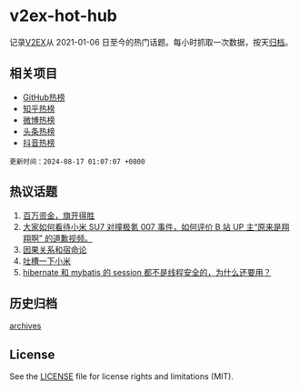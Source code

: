 # v2ex-hot-hub

 记录[V2EX](https://www.v2ex.com/)从 2021-01-06 日至今的热门话题。每小时抓取一次数据，按天[归档](archives)。
 
 ## 相关项目

- [GitHub热榜](https://github.com/snaildev/github-hot-hub)
- [知乎热榜](https://github.com/snaildev/zhihu-hot-hub)
- [微博热榜](https://github.com/snaildev/weibo-hot-hub)
- [头条热榜](https://github.com/snaildev/toutiao-hot-hub)
- [抖音热榜](https://github.com/snaildev/douyin-hot-hub)


 `更新时间：2024-08-17 01:07:07 +0800`

## 热议话题

1. [百万资金，旗开得胜](https://www.v2ex.com/t/1065407)
1. [大家如何看待小米 SU7 对撞极氪 007 事件，如何评价 B 站 UP 主“原来是翔翔啊” 的道歉视频。](https://www.v2ex.com/t/1065490)
1. [因果关系和宿命论](https://www.v2ex.com/t/1065540)
1. [吐槽一下小米](https://www.v2ex.com/t/1065388)
1. [hibernate 和 mybatis 的 session 都不是线程安全的，为什么还要用？](https://www.v2ex.com/t/1065374)

## 历史归档

[archives](archives)

## License

See the [LICENSE](LICENSE) file for license rights and limitations (MIT).
